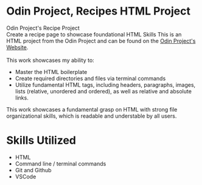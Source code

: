 # Odin Project, Recipes HTML Project

Odin Project's Recipe Project \
Create a recipe page to showcase foundational HTML Skills
This is an HTML project from the Odin Project and can be found on the [Odin Project's Website](https://www.theodinproject.com/lessons/foundations-recipes).
\
\
 This work showcases my ability to:

- Master the HTML boilerplate
- Create required directories and files via terminal commands
- Utilize fundamental HTML tags, including headers, paragraphs, images, lists (relative, unordered and ordered), as well as relative and absolute links.

This work showcases a fundamental grasp on HTML with strong file organizational skills, which is readable and understable by all users.

# Skills Utilized

- HTML
- Command line / terminal commands
- Git and Github
- VSCode

